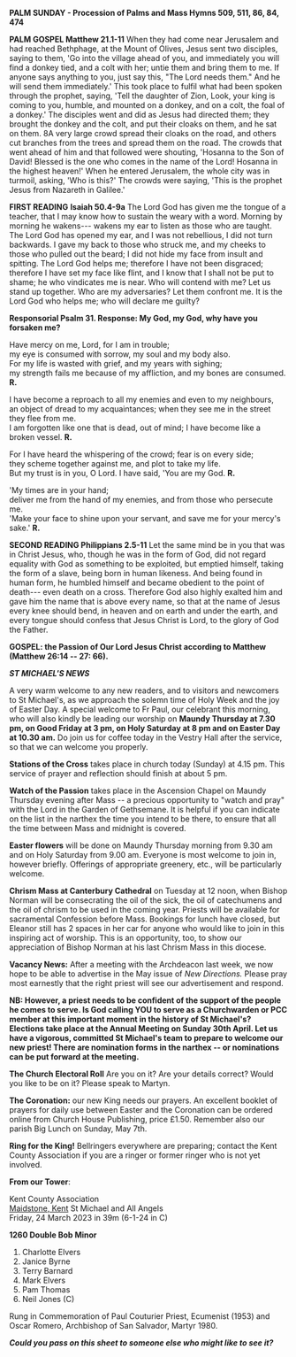 **PALM SUNDAY - Procession of Palms and Mass Hymns 509, 511, 86,
84, 474**

**PALM GOSPEL Matthew 21.1-11** When they had come near Jerusalem and
had reached Bethphage, at the Mount of Olives, Jesus sent two disciples,
saying to them, 'Go into the village ahead of you, and immediately you
will find a donkey tied, and a colt with her; untie them and bring them
to me. If anyone says anything to you, just say this, "The Lord needs
them." And he will send them immediately.' This took place to fulfil
what had been spoken through the prophet, saying, 'Tell the daughter of
Zion, Look, your king is coming to you, humble, and mounted on a donkey,
and on a colt, the foal of a donkey.' The disciples went and did as
Jesus had directed them; they brought the donkey and the colt, and put
their cloaks on them, and he sat on them. 8A very large crowd spread
their cloaks on the road, and others cut branches from the trees and
spread them on the road. The crowds that went ahead of him and that
followed were shouting, 'Hosanna to the Son of David! Blessed is the one
who comes in the name of the Lord! Hosanna in the highest heaven!' When
he entered Jerusalem, the whole city was in turmoil, asking, 'Who is
this?' The crowds were saying, 'This is the prophet Jesus from Nazareth
in Galilee.'

**FIRST READING** **Isaiah 50.4-9a** The Lord God has given me the
tongue of a teacher, that I may know how to sustain the weary with a
word. Morning by morning he wakens--- wakens my ear to listen as those
who are taught. The Lord God has opened my ear, and I was not
rebellious, I did not turn backwards. I gave my back to those who struck
me, and my cheeks to those who pulled out the beard; I did not hide my
face from insult and spitting. The Lord God helps me; therefore I have
not been disgraced; therefore I have set my face like flint, and I know
that I shall not be put to shame; he who vindicates me is near. Who will
contend with me? Let us stand up together. Who are my adversaries? Let
them confront me. It is the Lord God who helps me; who will declare me
guilty?

**Responsorial Psalm 31. Response: My God, my God, why have you forsaken
me?**

Have mercy on me, Lord, for I am in trouble;  
my eye is consumed with sorrow, my soul and my body also.  
For my life is wasted with grief, and my years with sighing;  
my strength fails me because of my affliction, and my bones are
consumed. **R.**

I have become a reproach to all my enemies and even to my neighbours,  
an object of dread to my acquaintances; when they see me in the street
they flee from me.  
I am forgotten like one that is dead, out of mind; I have become like a
broken vessel. **R.**

For I have heard the whispering of the crowd; fear is on every side;  
they scheme together against me, and plot to take my life.  
But my trust is in you, O Lord. I have said, 'You are my God. **R.**

'My times are in your hand;  
deliver me from the hand of my enemies, and from those who persecute me.  
'Make your face to shine upon your servant, and save me for your mercy's
sake.' **R.**

**SECOND READING Philippians 2.5-11** Let the same mind be in you that
was in Christ Jesus, who, though he was in the form of God, did not
regard equality with God as something to be exploited, but emptied
himself, taking the form of a slave, being born in human likeness. And
being found in human form, he humbled himself and became obedient to the
point of death--- even death on a cross. Therefore God also highly
exalted him and gave him the name that is above every name, so that at
the name of Jesus every knee should bend, in heaven and on earth and
under the earth, and every tongue should confess that Jesus Christ is
Lord, to the glory of God the Father.

**GOSPEL: the Passion of Our Lord Jesus Christ according to Matthew
(Matthew 26:14 -- 27: 66).**

***ST MICHAEL\'S NEWS***

A very warm welcome to any new readers, and to visitors and newcomers to
St Michael\'s, as we approach the solemn time of Holy Week and the joy
of Easter Day. A special welcome to Fr Paul, our celebrant this morning,
who will also kindly be leading our worship on **Maundy Thursday at 7.30
pm, on Good Friday at 3 pm, on Holy Saturday at 8 pm and on Easter Day
at 10.30 am.** Do join us for coffee today in the Vestry Hall after the
service, so that we can welcome you properly.

**Stations of the Cross** takes place in church today (Sunday) at 4.15
pm. This service of prayer and reflection should finish at about 5 pm.

**Watch of the Passion** takes place in the Ascension Chapel on Maundy
Thursday evening after Mass -- a precious opportunity to "watch and
pray" with the Lord in the Garden of Gethsemane. It is helpful if you
can indicate on the list in the narthex the time you intend to be there,
to ensure that all the time between Mass and midnight is covered.

**Easter flowers** will be done on Maundy Thursday morning from 9.30 am
and on Holy Saturday from 9.00 am. Everyone is most welcome to join in,
however briefly. Offerings of appropriate greenery, etc., will be
particularly welcome.

**Chrism Mass at Canterbury Cathedral** on Tuesday at 12 noon, when
Bishop Norman will be consecrating the oil of the sick, the oil of
catechumens and the oil of chrism to be used in the coming year. Priests
will be available for sacramental Confession before Mass. Bookings for
lunch have closed, but Eleanor still has 2 spaces in her car for anyone
who would like to join in this inspiring act of worship. This is an
opportunity, too, to show our appreciation of Bishop Norman at his last
Chrism Mass in this diocese.

**Vacancy News:** After a meeting with the Archdeacon last week, we now
hope to be able to advertise in the May issue of *New Directions.*
Please pray most earnestly that the right priest will see our
advertisement and respond.

**NB: However, a priest needs to be confident of the support of the
people he comes to serve. Is God calling YOU to serve as a Churchwarden
or PCC member at this important moment in the history of St Michael\'s?
Elections take place at the Annual Meeting on Sunday 30th April. Let
us have a vigorous, committed St Michael\'s team to prepare to welcome
our new priest! There are nomination forms in the narthex -- or
nominations can be put forward at the meeting.**

**The Church Electoral Roll** Are you on it? Are your details
correct? Would you like to be on it? Please speak to Martyn.

**The Coronation:** our new King needs our prayers. An excellent booklet
of prayers for daily use between Easter and the Coronation can be
ordered online from Church House Publishing, price £1.50. Remember also
our parish Big Lunch on Sunday, May 7th.

**Ring for the King!** Bellringers everywhere are preparing; contact the
Kent County Association if you are a ringer or former ringer who is not
yet involved.

**From our Tower**:

Kent County Association  
[Maidstone, Kent](https://dove.cccbr.org.uk/detail.php?tower=12644#_blank) St Michael and All Angels  
Friday, 24 March 2023 in 39m (6-1-24 in C)

**1260 Double Bob Minor**

1. Charlotte Elvers  
2. Janice Byrne  
3. Terry Barnard  
4. Mark Elvers  
5. Pam Thomas  
6. Neil Jones (C)  

Rung in Commemoration of Paul Couturier Priest, Ecumenist (1953) and
Oscar Romero, Archbishop of San Salvador, Martyr 1980.

***Could you pass on this sheet to someone else who might like to see
it?***
